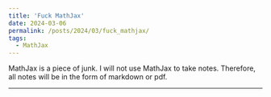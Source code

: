 ```yaml
---
title: 'Fuck MathJax'
date: 2024-03-06
permalink: /posts/2024/03/fuck_mathjax/
tags:
  - MathJax
---
```


MathJax is a piece of junk. I will not use MathJax to take notes. Therefore, all notes will be in the form of markdown or pdf.

------